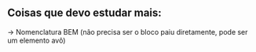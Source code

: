 ## Coisas que devo estudar mais:

-> Nomenclatura BEM (não precisa ser o bloco paiu diretamente, pode ser um elemento avô)